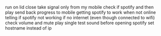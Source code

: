 run on lid close
take signal only from my mobile
check if spotify and then play
send back progress to mobile
getting spotify to work when not online
telling if spotify not working if no internet (even though connected to wifi)
check volume and mute
play single test sound before opening spotify
set hostname instead of ip